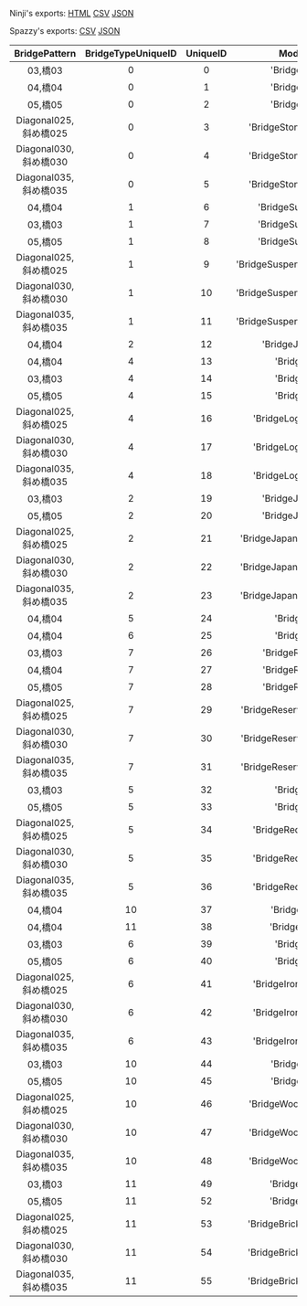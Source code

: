 Ninji's exports: [HTML](https://wuffs.org/acnh/bcsv_140/html/StructureBridgeParam.html) [CSV](https://wuffs.org/acnh/bcsv_140/csv/StructureBridgeParam.csv) [JSON](https://wuffs.org/acnh/bcsv_140/json/StructureBridgeParam.json)

Spazzy's exports: [CSV](https://github.com/McSpazzy/acnh-csv/blob/master/StructureBridgeParam.csv) [JSON](https://github.com/McSpazzy/acnh-json/blob/master/StructureBridgeParam.json)

| BridgePattern | BridgeTypeUniqueID | UniqueID | ModelName |
|:--:|:--:|:--:|:--:|
| 03,橋03 | 0 | 0 | 'BridgeStone03' | 
| 04,橋04 | 0 | 1 | 'BridgeStone04' | 
| 05,橋05 | 0 | 2 | 'BridgeStone05' | 
| Diagonal025,斜め橋025 | 0 | 3 | 'BridgeStoneDiagonal025' | 
| Diagonal030,斜め橋030 | 0 | 4 | 'BridgeStoneDiagonal030' | 
| Diagonal035,斜め橋035 | 0 | 5 | 'BridgeStoneDiagonal035' | 
| 04,橋04 | 1 | 6 | 'BridgeSuspension04' | 
| 03,橋03 | 1 | 7 | 'BridgeSuspension03' | 
| 05,橋05 | 1 | 8 | 'BridgeSuspension05' | 
| Diagonal025,斜め橋025 | 1 | 9 | 'BridgeSuspensionDiagonal025' | 
| Diagonal030,斜め橋030 | 1 | 10 | 'BridgeSuspensionDiagonal030' | 
| Diagonal035,斜め橋035 | 1 | 11 | 'BridgeSuspensionDiagonal035' | 
| 04,橋04 | 2 | 12 | 'BridgeJapanese04' | 
| 04,橋04 | 4 | 13 | 'BridgeLog04' | 
| 03,橋03 | 4 | 14 | 'BridgeLog03' | 
| 05,橋05 | 4 | 15 | 'BridgeLog05' | 
| Diagonal025,斜め橋025 | 4 | 16 | 'BridgeLogDiagonal025' | 
| Diagonal030,斜め橋030 | 4 | 17 | 'BridgeLogDiagonal030' | 
| Diagonal035,斜め橋035 | 4 | 18 | 'BridgeLogDiagonal035' | 
| 03,橋03 | 2 | 19 | 'BridgeJapanese03' | 
| 05,橋05 | 2 | 20 | 'BridgeJapanese05' | 
| Diagonal025,斜め橋025 | 2 | 21 | 'BridgeJapaneseDiagonal025' | 
| Diagonal030,斜め橋030 | 2 | 22 | 'BridgeJapaneseDiagonal030' | 
| Diagonal035,斜め橋035 | 2 | 23 | 'BridgeJapaneseDiagonal035' | 
| 04,橋04 | 5 | 24 | 'BridgeRed04' | 
| 04,橋04 | 6 | 25 | 'BridgeIron04' | 
| 03,橋03 | 7 | 26 | 'BridgeReserved03' | 
| 04,橋04 | 7 | 27 | 'BridgeReserved04' | 
| 05,橋05 | 7 | 28 | 'BridgeReserved05' | 
| Diagonal025,斜め橋025 | 7 | 29 | 'BridgeReservedDiagonal025' | 
| Diagonal030,斜め橋030 | 7 | 30 | 'BridgeReservedDiagonal030' | 
| Diagonal035,斜め橋035 | 7 | 31 | 'BridgeReservedDiagonal035' | 
| 03,橋03 | 5 | 32 | 'BridgeRed03' | 
| 05,橋05 | 5 | 33 | 'BridgeRed05' | 
| Diagonal025,斜め橋025 | 5 | 34 | 'BridgeRedDiagonal025' | 
| Diagonal030,斜め橋030 | 5 | 35 | 'BridgeRedDiagonal030' | 
| Diagonal035,斜め橋035 | 5 | 36 | 'BridgeRedDiagonal035' | 
| 04,橋04 | 10 | 37 | 'BridgeWood04' | 
| 04,橋04 | 11 | 38 | 'BridgeBricks04' | 
| 03,橋03 | 6 | 39 | 'BridgeIron03' | 
| 05,橋05 | 6 | 40 | 'BridgeIron05' | 
| Diagonal025,斜め橋025 | 6 | 41 | 'BridgeIronDiagonal025' | 
| Diagonal030,斜め橋030 | 6 | 42 | 'BridgeIronDiagonal030' | 
| Diagonal035,斜め橋035 | 6 | 43 | 'BridgeIronDiagonal035' | 
| 03,橋03 | 10 | 44 | 'BridgeWood03' | 
| 05,橋05 | 10 | 45 | 'BridgeWood05' | 
| Diagonal025,斜め橋025 | 10 | 46 | 'BridgeWoodDiagonal025' | 
| Diagonal030,斜め橋030 | 10 | 47 | 'BridgeWoodDiagonal030' | 
| Diagonal035,斜め橋035 | 10 | 48 | 'BridgeWoodDiagonal035' | 
| 03,橋03 | 11 | 49 | 'BridgeBricks03' | 
| 05,橋05 | 11 | 52 | 'BridgeBricks05' | 
| Diagonal025,斜め橋025 | 11 | 53 | 'BridgeBricksDiagonal025' | 
| Diagonal030,斜め橋030 | 11 | 54 | 'BridgeBricksDiagonal030' | 
| Diagonal035,斜め橋035 | 11 | 55 | 'BridgeBricksDiagonal035' | 
